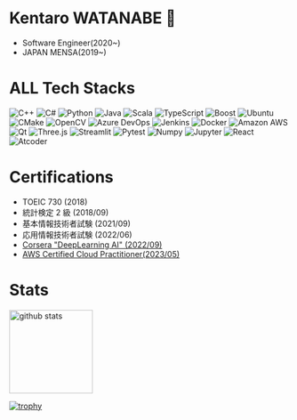
<!--
**melonoidz/melonoidz** is a ✨ _special_ ✨ repository because its `README.md` (this file) appears on your GitHub profile.

Here are some ideas to get you started:

- 🔭 I’m currently working on ...
- 🌱 I’m currently learning ...
- 👯 I’m looking to collaborate on ...
- 🤔 I’m looking for help with ...
- 💬 Ask me about ...
- 📫 How to reach me: ...
- 😄 Pronouns: ...
- ⚡ Fun fact: ...
-->

# Kentaro WATANABE :duck:
- Software Engineer(2020~)
- JAPAN MENSA(2019~)

# ALL Tech Stacks
<p>
<img alt="C++" src="https://img.shields.io/badge/-C++-00599C.svg?logo=cplusplus&style=plastic&logoColor=white" />
<img alt="C#" src="https://img.shields.io/badge/-Csharp-239120?style=plastic&logo=CSharp&logoColor=white" />
<img alt="Python" src="https://img.shields.io/badge/-Python-3776AB?style=plastic&logo=Python&logoColor=white" />
<img alt="Java" src="https://img.shields.io/badge/-Java-007396.svg?logo=Java&style=plastic&logoColor=white" />
<img alt="Scala" src="https://img.shields.io/badge/-Scala-DC322F.svg?logo=scala&style=plastic&logoColor=white" />
<img alt="TypeScript" src="https://img.shields.io/badge/-TypeScript-007ACC?style=plastic&logo=typescript&logoColor=white" />
<img alt="Boost" src="https://img.shields.io/badge/-Boost-F7901E.svg?logo=boost&style=plastic&logoColor=white" />
<img alt="Ubuntu" src="https://img.shields.io/badge/-Ubuntu-E95420.svg?logo=ubuntu&style=plastic&logoColor=white" />
<img alt="CMake" src="https://img.shields.io/badge/-Cmake-064F8C.svg?logo=cmake&style=plastic&logoColor=white" />
<img alt="OpenCV" src="https://img.shields.io/badge/-OpenCV-5C3EE8.svg?logo=openCV&style=plastic&logoColor=white" />
<img alt="Azure DevOps" src="https://img.shields.io/badge/-Azure%20DevOps-0078D7.svg?logo=azure-devops&style=plastic&logoColor=white" />
<img alt="Jenkins" src="https://img.shields.io/badge/-Jenkins-D24939.svg?logo=jenkins&style=plastic&logoColor=white" />
<img alt="Docker" src="https://img.shields.io/badge/-Docker-46a2f1?style=plastic&logo=docker&logoColor=white" />
<img alt="Amazon AWS" src="https://img.shields.io/badge/-Amazon%20AWS-232F3E.svg?logo=amazon-aws&logoColor=white" />
<img alt="Qt" src="https://img.shields.io/badge/-Qt-41CD52.svg?&logo=qt&style=plastic&logoColor=white" />
<img alt="Three.js" src="https://img.shields.io/badge/-Three.js-000000?style=plastic&logo=Three.js&logoColor=white" />
<img alt="Streamlit" src="https://img.shields.io/badge/-Streamlit-FF4B4B?style=plastic&logo=Streamlit&logoColor=white" />
<img alt="Pytest" src="https://img.shields.io/badge/-Pytest-0A9EDC?style=plastic&logo=Pytest&logoColor=white" />
<img alt="Numpy" src="https://img.shields.io/badge/-Numpy-013243?style=plastic&logo=Numpy&logoColor=white" />
<img alt="Jupyter" src="https://img.shields.io/badge/-Jupyter-F37626?style=plastic&logo=Jupyter&logoColor=white" />
<img alt="React" src="https://img.shields.io/badge/-React-45b8d8?style=plastic&logo=react&logoColor=white" />
<img alt="Atcoder" src="https://img.shields.io/badge/Atcoder-1146-brightgreen.svg" />
</p>

# Certifications
- TOEIC 730 (2018)
- 統計検定 2 級 (2018/09)
- 基本情報技術者試験 (2021/09)
- 応用情報技術者試験 (2022/06)
- [Corsera "DeepLearning AI" (2022/09)](https://www.coursera.org/account/accomplishments/specialization/certificate/9RRKSNZYMJXM)
- [AWS Certified Cloud Practitioner(2023/05)](https://www.credly.com/badges/49f431f4-794b-4125-91ae-09303474fa68/linked_in?t=rua8bj)

# Stats
<p align="left"> 
  <img alt="github stats" height="150px" src="https://github-readme-stats.vercel.app/api?username=melonoidz&count_private=true&show_icons=true&theme=onedark&show_icons=true" />
</p>

[![trophy](https://github-profile-trophy.vercel.app/?username=melonoidz&theme=onedark&column=7)](https://github.com/ryo-ma/github-profile-trophy)
